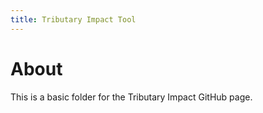 ```yaml
---
title: Tributary Impact Tool
---
```


# About

This is a basic folder for the Tributary Impact GitHub page.
